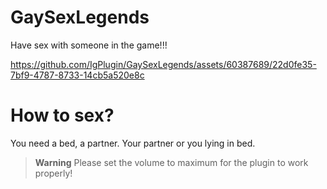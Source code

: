# GaySexLegends
Have sex with someone in the game!!!



https://github.com/IgPlugin/GaySexLegends/assets/60387689/22d0fe35-7bf9-4787-8733-14cb5a520e8c



# How to sex?
You need a bed, a partner. Your partner or you lying in bed.

> **Warning**
> Please set the volume to maximum for the plugin to work properly!
